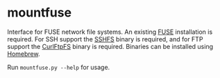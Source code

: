 mountfuse
=========

Interface for FUSE network file systems.
An existing [FUSE][fuse] installation is required.
For SSH support the [SSHFS][sshfs] binary is required, and for FTP support the [CurlFtpFS][curlftpfs] binary is required.
Binaries can be installed using [Homebrew][homebrew].

Run `mountfuse.py --help` for usage.

[fuse]:http://fuse4x.org/
[sshfs]:http://fuse.sourceforge.net/sshfs.html
[curlftpfs]:http://curlftpfs.sourceforge.net/
[homebrew]:http://mxcl.github.com/homebrew/
